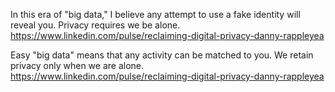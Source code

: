 In this era of "big data," I believe any attempt to use a fake identity will reveal you. Privacy requires we be alone. https://www.linkedin.com/pulse/reclaiming-digital-privacy-danny-rappleyea

Easy "big data" means that any activity can be matched to you. We retain privacy only when we are alone. https://www.linkedin.com/pulse/reclaiming-digital-privacy-danny-rappleyea
